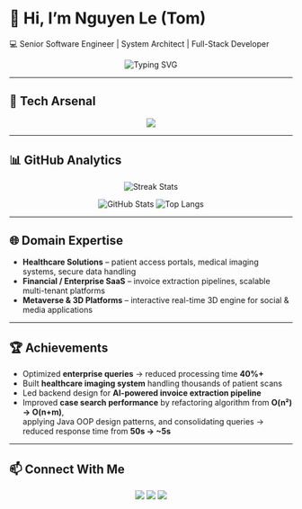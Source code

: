 # 👋 Hi, I’m Nguyen Le (Tom)  
💻 Senior Software Engineer | System Architect | Full-Stack Developer  

<p align="center">
  <img src="https://readme-typing-svg.demolab.com?font=Fira+Code&pause=1000&color=FF6EC7&width=435&lines=Backend+%26+Frontend+Architect;4%2B+Years+of+Experience;Building+Scalable+Systems;Lifelong+Learner+%26+Tech+Explorer" alt="Typing SVG" />
</p>

---

## 🚀 Tech Arsenal
<p align="center">
  <img src="https://skillicons.dev/icons?i=java,spring,hibernate,python,fastapi,react,nextjs,typescript,postgres,oracle,docker,aws" />
</p>

---

## 📊 GitHub Analytics
<p align="center">
  <img src="https://github-readme-streak-stats.herokuapp.com/?user=gitbookfan01&theme=radical" alt="Streak Stats"/>
</p>

<p align="center">
  <img src="https://github-readme-stats.vercel.app/api?username=gitbookfan01&show_icons=true&theme=radical" alt="GitHub Stats" />
  <img src="https://github-readme-stats.vercel.app/api/top-langs/?username=gitbookfan01&layout=compact&theme=radical" alt="Top Langs"/>
</p>

---

## 🌐 Domain Expertise
- **Healthcare Solutions** – patient access portals, medical imaging systems, secure data handling  
- **Financial / Enterprise SaaS** – invoice extraction pipelines, scalable multi-tenant platforms  
- **Metaverse & 3D Platforms** – interactive real-time 3D engine for social & media applications  

---

## 🏆 Achievements
- Optimized **enterprise queries** → reduced processing time **40%+**  
- Built **healthcare imaging system** handling thousands of patient scans  
- Led backend design for **AI-powered invoice extraction pipeline**  
- Improved **case search performance** by refactoring algorithm from **O(n²) → O(n+m)**,  
  applying Java OOP design patterns, and consolidating queries → reduced response time from **50s → ~5s**  

---

## 📫 Connect With Me
<p align="center">
  <a href="mailto:info.hongphucsoftware@gmail.com"><img src="https://img.shields.io/badge/Email-D14836?style=for-the-badge&logo=gmail&logoColor=white"/></a>
  <a href="https://www.hongphucsoftware.com"><img src="https://img.shields.io/badge/Website-0078D4?style=for-the-badge&logo=Microsoft-edge&logoColor=white"/></a>
  <a href="https://linkedin.com"><img src="https://img.shields.io/badge/LinkedIn-0A66C2?style=for-the-badge&logo=linkedin&logoColor=white"/></a>
</p>
